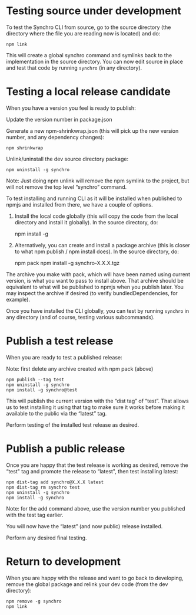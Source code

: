 # Testing source under development
To test the Synchro CLI from source, go to the source directory (the directory where the file you are reading now is located) and do:

    npm link

This will create a global synchro command and symlinks back to the implementation in the source directory.  You can now edit source in place and test that code by running `synchro` (in any directory).

# Testing a local release candidate

When you have a version you feel is ready to publish:

Update the version number in package.json

Generate a new npm-shrinkwrap.json (this will pick up the new version number, and any dependency changes):

    npm shrinkwrap

Unlink/uninstall the dev source directory package:

    npm uninstall -g synchro

Note: Just doing npm unlink will remove the npm symlink to the project, but will not remove the top level “synchro” command.

To test installing and running CLI as it will be installed when published to npmjs and installed from there, we have a couple of options.

1) Install the local code globally (this will copy the code from the local directory and install it globally).  In the source directory, do:

    npm install -g

2) Alternatively, you can create and install a package archive (this is closer to what npm publish / npm install does).  In the source directory, do:

    npm pack
    npm install -g synchro-X.X.X.tgz

The archive you make with pack, which will have been named using current version, is what you want to pass to install above.  That archive should be equivalent to what will be published to npmjs when you publish later.  You may inspect the archive if desired (to verify bundledDependencies, for example).

Once you have installed the CLI globally, you can test by running `synchro` in any directory (and of course, testing various subcommands).

# Publish a test release

When you are ready to test a published release:

Note: first delete any archive created with npm pack (above)

    npm publish --tag test
    npm uninstall -g synchro
    npm install -g synchro@test

This will publish the current version with the “dist tag” of “test”.  That allows us to test installing it using that tag to make sure it works before making it available to the public via the “latest” tag.

Perform testing of the installed test release as desired.

# Publish a public release

Once you are happy that the test release is working as desired, remove the “test" tag and promote the release to “latest", then test installing latest:

    npm dist-tag add synchro@X.X.X latest
    npm dist-tag rm synchro test
    npm uninstall -g synchro
    npm install -g synchro

Note: for the add command above, use the version number you published with the test tag earlier.

You will now have the “latest” (and now public) release installed.  

Perform any desired final testing.  

# Return to development

When you are happy with the release and want to go back to developing, remove the global package and relink your dev code (from the dev directory):

    npm remove -g synchro
    npm link
